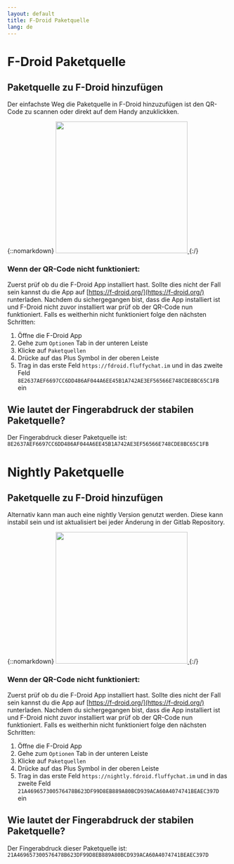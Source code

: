 ```yaml
---
layout: default
title: F-Droid Paketquelle
lang: de
---
```

# F-Droid Paketquelle

## Paketquelle zu F-Droid hinzufügen

Der einfachste Weg die Paketquelle in F-Droid hinzuzufügen ist den QR-Code zu scannen oder direkt auf dem Handy anzuklickken.

{::nomarkdown}
<a href="fdroidrepos://fdroid.fluffychat.im/?fingerprint=8E2637AEF6697CC6DD486AF044A6EE45B1A742AE3EF56566E748CDE8BC65C1FB" >
    <img src="{{site.assets}}/images/qr-code.svg" width="300" height="300"/>
</a>
{:/}


### Wenn der QR-Code nicht funktioniert:

Zuerst prüf ob du die F-Droid App installiert hast. Sollte dies nicht der Fall sein kannst du die App auf [https://f-droid.org/](https://f-droid.org/) runterladen.
Nachdem du sichergegangen bist, dass die App installiert ist und F-Droid nicht zuvor installiert war prüf ob der QR-Code nun funktioniert.
Falls es weitherhin nicht funktioniert folge den nächsten Schritten:

1. Öffne die F-Droid App
2. Gehe zum `Optionen` Tab in der unteren Leiste
3. Klicke auf `Paketquellen`
4. Drücke auf das Plus Symbol in der oberen Leiste
5. Trag in das erste Feld `https://fdroid.fluffychat.im` und in das zweite Feld `8E2637AEF6697CC6DD486AF044A6EE45B1A742AE3EF56566E748CDE8BC65C1FB` ein

## Wie lautet der Fingerabdruck der stabilen Paketquelle?

Der Fingerabdruck dieser Paketquelle ist: `8E2637AEF6697CC6DD486AF044A6EE45B1A742AE3EF56566E748CDE8BC65C1FB`

# Nightly Paketquelle

## Paketquelle zu F-Droid hinzufügen

Alternativ kann man auch eine nightly Version genutzt werden. Diese kann instabil sein und ist aktualisiert bei jeder Änderung in der Gitlab Repository.

{::nomarkdown}
<a href="fdroidrepos://nightly.fdroid.fluffychat.im/?fingerprint=21A469657300576478B623DF99D8EB889A80BCD939ACA60A4074741BEAEC397D" >
    <img src="{{site.assets}}/images/qr-code-nightly.svg" width="300" height="300"/>
</a>
{:/}


### Wenn der QR-Code nicht funktioniert:

Zuerst prüf ob du die F-Droid App installiert hast. Sollte dies nicht der Fall sein kannst du die App auf [https://f-droid.org/](https://f-droid.org/) runterladen.
Nachdem du sichergegangen bist, dass die App installiert ist und F-Droid nicht zuvor installiert war prüf ob der QR-Code nun funktioniert.
Falls es weitherhin nicht funktioniert folge den nächsten Schritten:

1. Öffne die F-Droid App
2. Gehe zum `Optionen` Tab in der unteren Leiste
3. Klicke auf `Paketquellen`
4. Drücke auf das Plus Symbol in der oberen Leiste
5. Trag in das erste Feld `https://nightly.fdroid.fluffychat.im` und in das zweite Feld `21A469657300576478B623DF99D8EB889A80BCD939ACA60A4074741BEAEC397D` ein

## Wie lautet der Fingerabdruck der stabilen Paketquelle?

Der Fingerabdruck dieser Paketquelle ist: `21A469657300576478B623DF99D8EB889A80BCD939ACA60A4074741BEAEC397D`
